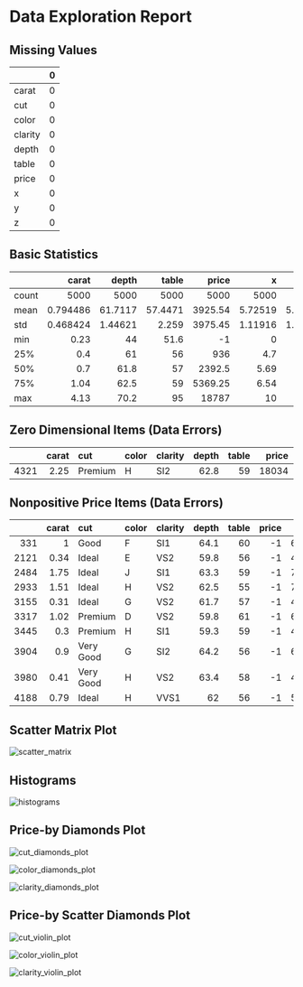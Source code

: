 



# Data Exploration Report

## Missing Values


|         |   0 |
|:--------|----:|
| carat   |   0 |
| cut     |   0 |
| color   |   0 |
| clarity |   0 |
| depth   |   0 |
| table   |   0 |
| price   |   0 |
| x       |   0 |
| y       |   0 |
| z       |   0 |

## Basic Statistics


|       |       carat |      depth |     table |    price |          x |          y |           z |
|:------|------------:|-----------:|----------:|---------:|-----------:|-----------:|------------:|
| count | 5000        | 5000       | 5000      |  5000    | 5000       | 5000       | 5000        |
| mean  |    0.794486 |   61.7117  |   57.4471 |  3925.54 |    5.72519 |    5.72774 |    3.53308  |
| std   |    0.468424 |    1.44621 |    2.259  |  3975.45 |    1.11916 |    1.11211 |    0.690334 |
| min   |    0.23     |   44       |   51.6    |    -1    |    0       |    0       |    0        |
| 25%   |    0.4      |   61       |   56      |   936    |    4.7     |    4.71    |    2.9      |
| 50%   |    0.7      |   61.8     |   57      |  2392.5  |    5.69    |    5.7     |    3.53     |
| 75%   |    1.04     |   62.5     |   59      |  5369.25 |    6.54    |    6.54    |    4.03     |
| max   |    4.13     |   70.2     |   95      | 18787    |   10       |    9.85    |    6.43     |

## Zero Dimensional Items (Data Errors)


|      |   carat | cut     | color   | clarity   |   depth |   table |   price |   x |   y |   z |
|-----:|--------:|:--------|:--------|:----------|--------:|--------:|--------:|----:|----:|----:|
| 4321 |    2.25 | Premium | H       | SI2       |    62.8 |      59 |   18034 |   0 |   0 |   0 |

## Nonpositive Price Items (Data Errors)


|      |   carat | cut       | color   | clarity   |   depth |   table |   price |    x |    y |    z |
|-----:|--------:|:----------|:--------|:----------|--------:|--------:|--------:|-----:|-----:|-----:|
|  331 |    1    | Good      | F       | SI1       |    64.1 |      60 |      -1 | 6.25 | 6.19 | 3.99 |
| 2121 |    0.34 | Ideal     | E       | VS2       |    59.8 |      56 |      -1 | 4.55 | 4.54 | 2.72 |
| 2484 |    1.75 | Ideal     | J       | SI1       |    63.3 |      59 |      -1 | 7.63 | 7.57 | 4.81 |
| 2933 |    1.51 | Ideal     | H       | VS2       |    62.5 |      55 |      -1 | 7.29 | 7.34 | 4.57 |
| 3155 |    0.31 | Ideal     | G       | VS2       |    61.7 |      57 |      -1 | 4.33 | 4.36 | 2.68 |
| 3317 |    1.02 | Premium   | D       | VS2       |    59.8 |      61 |      -1 | 6.61 | 6.54 | 3.93 |
| 3445 |    0.3  | Premium   | H       | SI1       |    59.3 |      59 |      -1 | 4.38 | 4.36 | 2.59 |
| 3904 |    0.9  | Very Good | G       | SI2       |    64.2 |      56 |      -1 | 6.04 | 6.11 | 3.9  |
| 3980 |    0.41 | Very Good | H       | VS2       |    63.4 |      58 |      -1 | 4.77 | 4.66 | 2.99 |
| 4188 |    0.79 | Ideal     | H       | VVS1      |    62   |      56 |      -1 | 5.92 | 5.96 | 3.68 |

## Scatter Matrix Plot
  
![scatter_matrix](diamonds_scatter_matrix.png)

## Histograms
  
![histograms](diamonds_histograms.png)

## Price-by Diamonds Plot
  
![cut_diamonds_plot](diamonds_violin_price_cut.png)
  
![color_diamonds_plot](diamonds_violin_price_color.png)
  
![clarity_diamonds_plot](diamonds_violin_price_clarity.png)

## Price-by Scatter Diamonds Plot
  
![cut_violin_plot](diamonds_scatter_price_cut.png)
  
![color_violin_plot](diamonds_scatter_price_color.png)
  
![clarity_violin_plot](diamonds_scatter_price_clarity.png)
